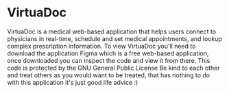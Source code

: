 # VirtuaDoc
VirtuaDoc is a medical web-based application that helps users connect to physicians in real-time, schedule and set medical appointments, and lookup complex prescription information. 
To view VirtuaDoc you'll need to download the application Figma which is a free web-based application, once downloaded you can inspect the code and view it from there.
This code is protected by the GNU General Public License
Be kind to each other and treat others as you would want to be treated, that has nothing to do with this application it's just good life advice :)
